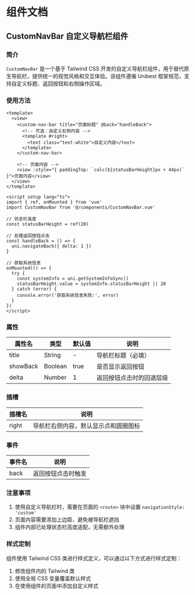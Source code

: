 # 组件文档

## CustomNavBar 自定义导航栏组件

### 简介

`CustomNavBar` 是一个基于 Tailwind CSS 开发的自定义导航栏组件，用于替代原生导航栏，提供统一的视觉风格和交互体验。该组件遵循 Unibest 框架规范，支持自定义标题、返回按钮和右侧操作区域。

### 使用方法

```vue
<template>
  <view>
    <custom-nav-bar title="页面标题" @back="handleBack">
      <!-- 可选：自定义右侧内容 -->
      <template #right>
        <text class="text-white">自定义内容</text>
      </template>
    </custom-nav-bar>

    <!-- 页面内容 -->
    <view :style="{ paddingTop: `calc(${statusBarHeight}px + 44px)` }">页面内容</view>
  </view>
</template>

<script setup lang="ts">
import { ref, onMounted } from 'vue'
import CustomNavBar from '@/components/CustomNavBar.vue'

// 状态栏高度
const statusBarHeight = ref(20)

// 处理返回按钮点击
const handleBack = () => {
  uni.navigateBack({ delta: 1 })
}

// 获取系统信息
onMounted(() => {
  try {
    const systemInfo = uni.getSystemInfoSync()
    statusBarHeight.value = systemInfo.statusBarHeight || 20
  } catch (error) {
    console.error('获取系统信息失败:', error)
  }
})
</script>
```

### 属性

| 属性名   | 类型    | 默认值 | 说明                     |
| -------- | ------- | ------ | ------------------------ |
| title    | String  | -      | 导航栏标题（必填）       |
| showBack | Boolean | true   | 是否显示返回按钮         |
| delta    | Number  | 1      | 返回按钮点击时的回退层级 |

### 插槽

| 插槽名 | 说明                                 |
| ------ | ------------------------------------ |
| right  | 导航栏右侧内容，默认显示点和圆圈图标 |

### 事件

| 事件名 | 说明               |
| ------ | ------------------ |
| back   | 返回按钮点击时触发 |

### 注意事项

1. 使用自定义导航栏时，需要在页面的 `<route>` 块中设置 `navigationStyle: 'custom'`
2. 页面内容需要添加上边距，避免被导航栏遮挡
3. 组件内部已处理状态栏高度适配，无需额外处理

### 样式定制

组件使用 Tailwind CSS 类进行样式定义，可以通过以下方式进行样式定制：

1. 修改组件内的 Tailwind 类
2. 使用全局 CSS 变量覆盖默认样式
3. 在使用组件的页面中添加自定义样式
